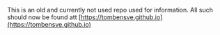 This is an old and currently not used repo used for information. All such should now be found att [https://tombensve.github.io](https://tombensve.github.io)
